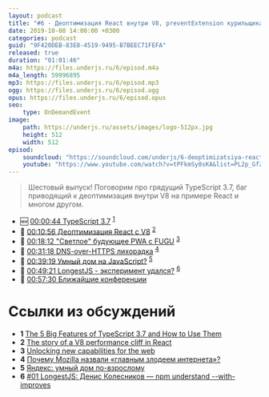 ```yaml
---
layout: podcast
title: "#6 - Деоптимизация React внутри V8, preventExtension курильщика"
date: 2019-10-08 14:00:00 +0300
categories: podcast
guid: "9F420DEB-83E0-4519-9495-B7BEEC71FEFA"
released: true
duration: "01:01:46"
m4a: https://files.underjs.ru/6/episod.m4a
m4a_length: 59996895
mp3: https://files.underjs.ru/6/episod.mp3
ogg: https://files.underjs.ru/6/episod.ogg
opus: https://files.underjs.ru/6/episod.opus
seo:
    type: OnDemandEvent
image:
    path: https://underjs.ru/assets/images/logo-512px.jpg
    height: 512
    width: 512
episod:
    soundcloud: "https://soundcloud.com/underjs/6-deoptimizatsiya-react-vnutri-v8"
    youtube: "https://www.youtube.com/watch?v=tPFkmSy8sKA&list=PL2p_GfZz-_1OWXrKUZRBc8LzMz5FJNXW7"
---
```


> Шестовый выпуск! Поговорим про грядущий TypeScript 3.7, баг приводящий к деоптимизация внутри V8 на примере React и многом другом.

- 🆕 [00:00:44 TypeScript 3.7](#) <sup>[1](#note1)</sup>
- 🤔 [00:10:56 Деоптимизация React с V8](#) <sup>[2](#note2)</sup>
- 🤔 [00:18:12 "Светлое" будующее PWA с FUGU](#) <sup>[3](#note3)</sup>
- 🤔 [00:31:18 DNS-over-HTTPS лихорадка](#) <sup>[4](#note4)</sup>
- 🤔 [00:39:19 Умный дом на JavaScript?](#) <sup>[5](#note5)</sup>
- 🤔 [00:49:21 LongestJS - эксперимент удался?](#) <sup>[6](#note6)</sup>
- 🤔 [00:57:30 Ближайшие конференции](#)

# Ссылки из обсуждений

- <b id="note1">1</b> [The 5 Big Features of TypeScript 3.7 and How to Use Them](https://httptoolkit.tech/blog/5-big-features-of-typescript-3.7/)
- <b id="note2">2</b> [The story of a V8 performance cliff in React](https://v8.dev/blog/react-cliff)
- <b id="note3">3</b> [Unlocking new capabilities for the web](https://developers.google.com/web/updates/capabilities)
- <b id="note4">4</b> [Почему Mozilla назвали «главным злодеем интернета»?](https://m.habr.com/ru/company/globalsign/blog/459739/)
- <b id="note5">5</b> [Яндекс: умный дом по-взрослому](https://m.habr.com/ru/post/465537/)
- <b id="note6">6</b> [#01 LongestJS: Денис Колесников — npm understand --with-improves](https://www.youtube.com/watch?v=Cz6bQw1f23s)
